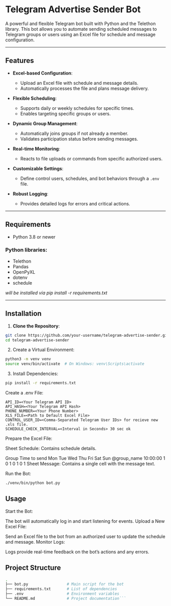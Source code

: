 # Telegram Advertise Sender Bot

A powerful and flexible Telegram bot built with Python and the Telethon library. This bot allows you to automate sending scheduled messages to Telegram groups or users using an Excel file for schedule and message configuration.

---

## Features

- **Excel-based Configuration**:
  - Upload an Excel file with schedule and message details.
  - Automatically processes the file and plans message delivery.

- **Flexible Scheduling**:
  - Supports daily or weekly schedules for specific times.
  - Enables targeting specific groups or users.

- **Dynamic Group Management**:
  - Automatically joins groups if not already a member.
  - Validates participation status before sending messages.

- **Real-time Monitoring**:
  - Reacts to file uploads or commands from specific authorized users.

- **Customizable Settings**:
  - Define control users, schedules, and bot behaviors through a `.env` file.

- **Robust Logging**:
  - Provides detailed logs for errors and critical actions.

---

## Requirements

- Python 3.8 or newer

### Python libraries:
- Telethon
- Pandas
- OpenPyXL
- dotenv
- schedule

_will be installed via pip install -r requirements.txt_

---

## Installation

1. **Clone the Repository**:
```bash
git clone https://github.com/your-username/telegram-advertise-sender.git
cd telegram-advertise-sender 
```

2. Create a Virtual Environment:

```bash
python3 -m venv venv
source venv/bin/activate  # On Windows: venv\Scripts\activate
```
3. Install Dependencies:

```bash
pip install -r requirements.txt
```

Create a .env File:

```plaintext
API_ID=<Your Telegram API ID>
API_HASH=<Your Telegram API Hash>
PHONE_NUMBER=<Your Phone Number>
XLS_FILE=<Path to Default Excel File>
CONTROL_USER_ID=<Comma-Separated Telegram User IDs> for recieve new .xls file.
SCHEDULE_CHECK_INTERVAL=<Interval in Seconds> 30 sec ok
```
Prepare the Excel File:

Sheet Schedule: Contains schedule details.

Group	Time to send	Mon	Tue	Wed	Thu	Fri	Sat	Sun
@group_name	10:00:00	1	0	1	0	1	0	1
Sheet Message: Contains a single cell with the message text.

Run the Bot:

```bash
./venv/bin/python bot.py
```
## Usage
Start the Bot:

The bot will automatically log in and start listening for events.
Upload a New Excel File:

Send an Excel file to the bot from an authorized user to update the schedule and message.
Monitor Logs:

Logs provide real-time feedback on the bot’s actions and any errors.
## Project Structure
```bash
.
├── bot.py                 # Main script for the bot
├── requirements.txt       # List of dependencies
├── .env                   # Environment variables
└── README.md              # Project documentation```